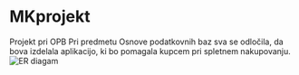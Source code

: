 # MKprojekt
Projekt pri OPB
Pri predmetu Osnove podatkovnih baz sva se odločila, da bova izdelala aplikacijo, ki bo pomagala kupcem pri spletnem nakupovanju.
![ER diagam](Diagram.jpeg)
